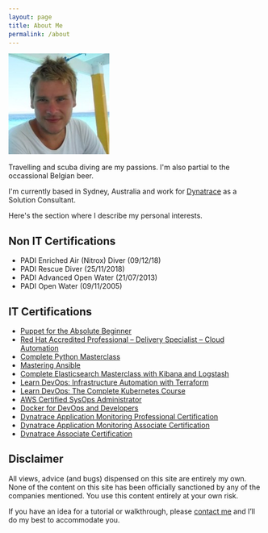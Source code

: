 ```yaml
---
layout: page
title: About Me
permalink: /about
---
```


<img src="images/me.jpg" alt="Adam Gardner"/>

Travelling and scuba diving are my passions. I'm also partial to the occassional Belgian beer.

I'm currently based in Sydney, Australia and work for [Dynatrace](https://dynatrace.com) as a Solution Consultant.

Here's the section where I describe my personal interests.

## Non IT Certifications

- PADI Enriched Air (Nitrox) Diver (09/12/18)
- PADI Rescue Diver (25/11/2018)
- PADI Advanced Open Water (21/07/2013)
- PADI Open Water (09/11/2005)

## IT Certifications

- [Puppet for the Absolute Beginner](files/AG-PuppetUC-F4YXPOFE.pdf)
- [Red Hat Accredited Professional – Delivery Specialist – Cloud Automation](files/red_hat_delivery_specialist_-_cloud_automation.pdf)
- [Complete Python Masterclass](files/AG-Python-Masterclass-UC-CMPV5DMX.pdf)
- [Mastering Ansible](files/Mastering_Ansible_AG.pdf)
- [Complete Elasticsearch Masterclass with Kibana and Logstash](files/Complete-Elasticsearch-Masterclass-Kibana-Logstash.pdf)
- [Learn DevOps: Infrastructure Automation with Terraform](files/LearnDevOps-Terraform.pdf)
- [Learn DevOps: The Complete Kubernetes Course](files/DevOps_Kuberneters_UC-RSTL6DLR.pdf)
- [AWS Certified SysOps Administrator](files/AWS_Certified_SysOps_Administrator_Associate.pdf)
- [Docker for DevOps and Developers](files/DockerForDevOpsCertificate.pdf)
- [Dynatrace Application Monitoring Professional Certification](files/Dynatrace_Pro_Certificate.pdf)
- [Dynatrace Application Monitoring Associate Certification](files/Dynatrace_Associate_Certificate.pdf)
- [Dynatrace Associate Certification](files/Dynatrace_Certificate_AG.pdf)

## Disclaimer

All views, advice (and bugs) dispensed on this site are entirely my own. None of the content on this site has been officially sanctioned by any of the companies mentioned. You use this content entirely at your own risk.

If you have an idea for a tutorial or walkthrough, please [contact me](contact) and I’ll do my best to accommodate you.
